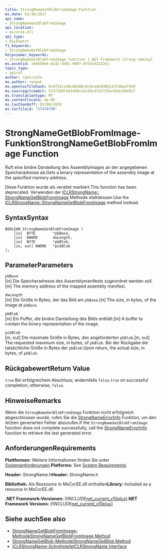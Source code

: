 ```yaml
---
title: StrongNameGetBlobFromImage-Funktion
ms.date: 03/30/2017
api_name:
- StrongNameGetBlobFromImage
api_location:
- mscoree.dll
api_type:
- DLLExport
f1_keywords:
- StrongNameGetBlobFromImage
helpviewer_keywords:
- StrongNameGetBlobFromImage function [.NET Framework strong naming]
ms.assetid: 1de658e6-da32-4d01-9097-6f43c92222e1
topic_type:
- apiref
author: rpetrusha
ms.author: ronpet
ms.openlocfilehash: 9c9f53c1d0c06498c6c9cede938d115f38a47569
ms.sourcegitcommit: 5137208fa414d9ca3c58cdfd2155ac81bc89e917
ms.translationtype: MT
ms.contentlocale: de-DE
ms.lasthandoff: 03/06/2019
ms.locfileid: "57478790"
---
```

# <a name="strongnamegetblobfromimage-function"></a><span data-ttu-id="fbdc8-102">StrongNameGetBlobFromImage-Funktion</span><span class="sxs-lookup"><span data-stu-id="fbdc8-102">StrongNameGetBlobFromImage Function</span></span>
<span data-ttu-id="fbdc8-103">Ruft eine binäre Darstellung des Assemblyimages an der angegebenen Speicheradresse ab.</span><span class="sxs-lookup"><span data-stu-id="fbdc8-103">Gets a binary representation of the assembly image at the specified memory address.</span></span>  
  
 <span data-ttu-id="fbdc8-104">Diese Funktion wurde als veraltet markiert.</span><span class="sxs-lookup"><span data-stu-id="fbdc8-104">This function has been deprecated.</span></span> <span data-ttu-id="fbdc8-105">Verwenden der [ICLRStrongName:: StrongNameGetBlobFromImage](../../../../docs/framework/unmanaged-api/hosting/iclrstrongname-strongnamegetblobfromimage-method.md) Methode stattdessen.</span><span class="sxs-lookup"><span data-stu-id="fbdc8-105">Use the [ICLRStrongName::StrongNameGetBlobFromImage](../../../../docs/framework/unmanaged-api/hosting/iclrstrongname-strongnamegetblobfromimage-method.md) method instead.</span></span>  
  
## <a name="syntax"></a><span data-ttu-id="fbdc8-106">Syntax</span><span class="sxs-lookup"><span data-stu-id="fbdc8-106">Syntax</span></span>  
  
```  
BOOLEAN StrongNameGetBlobFromImage (  
    [in]  BYTE        *pbBase,  
    [in]  DWORD       dwLength,  
    [in]  BYTE        *pbBlob,  
    [in, out] DWORD   *pcbBlob  
);  
```  
  
## <a name="parameters"></a><span data-ttu-id="fbdc8-107">Parameter</span><span class="sxs-lookup"><span data-stu-id="fbdc8-107">Parameters</span></span>  
 `pbBase`  
 <span data-ttu-id="fbdc8-108">[in] Die Speicheradresse des Assemblymanifests zugeordnet werden soll.</span><span class="sxs-lookup"><span data-stu-id="fbdc8-108">[in] The memory address of the mapped assembly manifest.</span></span>  
  
 `dwLength`  
 <span data-ttu-id="fbdc8-109">[in] Die Größe in Bytes, der das Bild am `pbBase`.</span><span class="sxs-lookup"><span data-stu-id="fbdc8-109">[in] The size, in bytes, of the image at `pbBase`.</span></span>  
  
 `pbBlob`  
 <span data-ttu-id="fbdc8-110">[in] Ein Puffer, die binäre Darstellung des Bilds enthält.</span><span class="sxs-lookup"><span data-stu-id="fbdc8-110">[in] A buffer to contain the binary representation of the image.</span></span>  
  
 `pcbBlob`  
 <span data-ttu-id="fbdc8-111">[in, out] Die maximale Größe in Bytes, des angeforderten `pbBlob`.</span><span class="sxs-lookup"><span data-stu-id="fbdc8-111">[in, out] The requested maximum size, in bytes, of `pbBlob`.</span></span> <span data-ttu-id="fbdc8-112">Bei der Rückgabe die tatsächliche Größe in Bytes der `pbBlob`.</span><span class="sxs-lookup"><span data-stu-id="fbdc8-112">Upon return, the actual size, in bytes, of `pbBlob`.</span></span>  
  
## <a name="return-value"></a><span data-ttu-id="fbdc8-113">Rückgabewert</span><span class="sxs-lookup"><span data-stu-id="fbdc8-113">Return Value</span></span>  
 <span data-ttu-id="fbdc8-114">`true` Bei erfolgreichem Abschluss; andernfalls `false`.</span><span class="sxs-lookup"><span data-stu-id="fbdc8-114">`true` on successful completion; otherwise, `false`.</span></span>  
  
## <a name="remarks"></a><span data-ttu-id="fbdc8-115">Hinweise</span><span class="sxs-lookup"><span data-stu-id="fbdc8-115">Remarks</span></span>  
 <span data-ttu-id="fbdc8-116">Wenn die `StrongNameGetBlobFromImage` Funktion nicht erfolgreich abgeschlossen wurde, rufen Sie die [StrongNameErrorInfo](../../../../docs/framework/unmanaged-api/strong-naming/strongnameerrorinfo-function.md) Funktion, um den letzten generierten Fehler abzurufen.</span><span class="sxs-lookup"><span data-stu-id="fbdc8-116">If the `StrongNameGetBlobFromImage` function does not complete successfully, call the [StrongNameErrorInfo](../../../../docs/framework/unmanaged-api/strong-naming/strongnameerrorinfo-function.md) function to retrieve the last generated error.</span></span>  
  
## <a name="requirements"></a><span data-ttu-id="fbdc8-117">Anforderungen</span><span class="sxs-lookup"><span data-stu-id="fbdc8-117">Requirements</span></span>  
 <span data-ttu-id="fbdc8-118">**Plattformen:** Weitere Informationen finden Sie unter [Systemanforderungen](../../../../docs/framework/get-started/system-requirements.md).</span><span class="sxs-lookup"><span data-stu-id="fbdc8-118">**Platforms:** See [System Requirements](../../../../docs/framework/get-started/system-requirements.md).</span></span>  
  
 <span data-ttu-id="fbdc8-119">**Header:** StrongName.h</span><span class="sxs-lookup"><span data-stu-id="fbdc8-119">**Header:** StrongName.h</span></span>  
  
 <span data-ttu-id="fbdc8-120">**Bibliothek:** Als Ressource in MsCorEE.dll enthalten</span><span class="sxs-lookup"><span data-stu-id="fbdc8-120">**Library:** Included as a resource in MsCorEE.dll</span></span>  
  
 <span data-ttu-id="fbdc8-121">**.NET Framework-Versionen:** [!INCLUDE[net_current_v10plus](../../../../includes/net-current-v10plus-md.md)]</span><span class="sxs-lookup"><span data-stu-id="fbdc8-121">**.NET Framework Versions:** [!INCLUDE[net_current_v10plus](../../../../includes/net-current-v10plus-md.md)]</span></span>  
  
## <a name="see-also"></a><span data-ttu-id="fbdc8-122">Siehe auch</span><span class="sxs-lookup"><span data-stu-id="fbdc8-122">See also</span></span>
- [<span data-ttu-id="fbdc8-123">StrongNameGetBlobFromImage-Methode</span><span class="sxs-lookup"><span data-stu-id="fbdc8-123">StrongNameGetBlobFromImage Method</span></span>](../../../../docs/framework/unmanaged-api/hosting/iclrstrongname-strongnamegetblobfromimage-method.md)
- [<span data-ttu-id="fbdc8-124">StrongNameGetBlob-Methode</span><span class="sxs-lookup"><span data-stu-id="fbdc8-124">StrongNameGetBlob Method</span></span>](../../../../docs/framework/unmanaged-api/hosting/iclrstrongname-strongnamegetblob-method.md)
- [<span data-ttu-id="fbdc8-125">ICLRStrongName-Schnittstelle</span><span class="sxs-lookup"><span data-stu-id="fbdc8-125">ICLRStrongName Interface</span></span>](../../../../docs/framework/unmanaged-api/hosting/iclrstrongname-interface.md)
